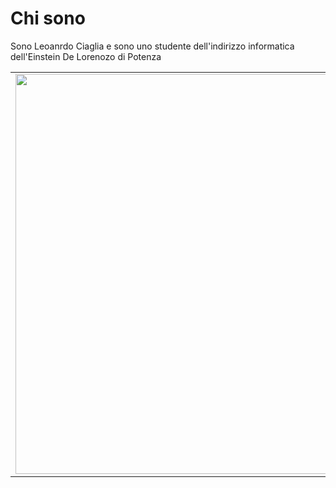 <h1>Chi sono</h1>
<p>Sono Leoanrdo Ciaglia e sono uno studente dell'indirizzo informatica dell'Einstein De Lorenozo di Potenza</p>

<table>
  <tr>
    <td><img src="https://www.distortionbyte.com/images/it/informatica/linguaggi/linguaggio-c/c-programming.svg" height="640px" width="719px"/></td>
    <td><img src="https://upload.wikimedia.org/wikipedia/commons/thumb/1/18/ISO_C%2B%2B_Logo.svg/160px-ISO_C%2B%2B_Logo.svg.png"/></td>
    <td><img src="https://upload.wikimedia.org/wikipedia/commons/thumb/b/bd/Logo_C_sharp.svg/1200px-Logo_C_sharp.svg.png"/></td>
    <td><img src="https://www.aktsrl.com/wp-content/uploads/2022/05/img-articolo-java-1080x675.jpg"/></td>
    <td><img src="https://upload.wikimedia.org/wikipedia/commons/thumb/6/61/HTML5_logo_and_wordmark.svg/800px-HTML5_logo_and_wordmark.svg.png"/></td>
    <td><img src="https://upload.wikimedia.org/wikipedia/commons/thumb/b/b2/Bootstrap_logo.svg/800px-Bootstrap_logo.svg.png"/></td>
  </tr>
</table>
